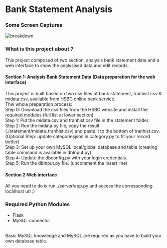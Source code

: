 # Bank Statement Analysis

<h3> Some Screen Captures </h3>


![breakdown](https://user-images.githubusercontent.com/47830627/87481170-bbcc3280-c626-11ea-8620-d0b5e7d5a340.PNG)


<h3> What is this project about ? </h3>
This project composed of two section, analysis bank statement data and a web interface to show the analysised data and edit records.
<br>
<h4>Section 1: Analysis Bank Statement Data (Data preparation for the web interface)</h4>
This project is built based on two csv files of bank statement, tranhist.csv & midata.csv, available from HSBC online bank service. <br>
Thw whole preparation process:<br>
Step 0: Download the csv files from the HSBC website and install the required modules (full list at lower section).<br>
Step 1: Put the midata.csv and tranhist.csv file in the statement folder.<br>
Step 2: Run the midata.py file, copy the result (./statement/midata_tranhist.csv) and paste it to the bottom of tranhist.csv.<br>
(Optional Step: update categoriesjson in category.py to fit your record better)<br> 
Step 3: Set up your own MySQL local/global database and table (creating table command is available in dbInput.py) <br>
Step 4: Update the dbconfig.py with your login credentials.<br>
Step 5: Run the dbInput.py file. (uncomment the insert line)<br>


<h4> Section 2:Web interface</h4>
All you need to do is run ./server/app.py and access the corresponding localhost url :) <br>

<h3>Required Python Modules </h3>
<ul><li>Flask</li>
<li>MySQL connector</li></ul><br>
Basic MySQL knowledge and MySQL are required as you have to build your own database table. 
